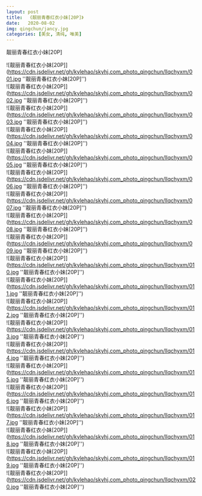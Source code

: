 ```yaml
---
layout: post
title:  《靓丽青春红衣小妹[20P]》
date:   2020-08-02
img: qingchun/jancy.jpg
categories: [美女, 清纯, 唯美]
---
```


靓丽青春红衣小妹[20P]

![靓丽青春红衣小妹[20P]](https://cdn.jsdelivr.net/gh/kylehao/skyhj.com_photo_qingchun/llqchyxm/001.jpg ''靓丽青春红衣小妹[20P]'') <br>
![靓丽青春红衣小妹[20P]](https://cdn.jsdelivr.net/gh/kylehao/skyhj.com_photo_qingchun/llqchyxm/002.jpg ''靓丽青春红衣小妹[20P]'') <br>
![靓丽青春红衣小妹[20P]](https://cdn.jsdelivr.net/gh/kylehao/skyhj.com_photo_qingchun/llqchyxm/003.jpg ''靓丽青春红衣小妹[20P]'') <br>
![靓丽青春红衣小妹[20P]](https://cdn.jsdelivr.net/gh/kylehao/skyhj.com_photo_qingchun/llqchyxm/004.jpg ''靓丽青春红衣小妹[20P]'') <br>
![靓丽青春红衣小妹[20P]](https://cdn.jsdelivr.net/gh/kylehao/skyhj.com_photo_qingchun/llqchyxm/005.jpg ''靓丽青春红衣小妹[20P]'') <br>
![靓丽青春红衣小妹[20P]](https://cdn.jsdelivr.net/gh/kylehao/skyhj.com_photo_qingchun/llqchyxm/006.jpg ''靓丽青春红衣小妹[20P]'') <br>
![靓丽青春红衣小妹[20P]](https://cdn.jsdelivr.net/gh/kylehao/skyhj.com_photo_qingchun/llqchyxm/007.jpg ''靓丽青春红衣小妹[20P]'') <br>
![靓丽青春红衣小妹[20P]](https://cdn.jsdelivr.net/gh/kylehao/skyhj.com_photo_qingchun/llqchyxm/008.jpg ''靓丽青春红衣小妹[20P]'') <br>
![靓丽青春红衣小妹[20P]](https://cdn.jsdelivr.net/gh/kylehao/skyhj.com_photo_qingchun/llqchyxm/009.jpg ''靓丽青春红衣小妹[20P]'') <br>
![靓丽青春红衣小妹[20P]](https://cdn.jsdelivr.net/gh/kylehao/skyhj.com_photo_qingchun/llqchyxm/010.jpg ''靓丽青春红衣小妹[20P]'') <br>
![靓丽青春红衣小妹[20P]](https://cdn.jsdelivr.net/gh/kylehao/skyhj.com_photo_qingchun/llqchyxm/011.jpg ''靓丽青春红衣小妹[20P]'') <br>
![靓丽青春红衣小妹[20P]](https://cdn.jsdelivr.net/gh/kylehao/skyhj.com_photo_qingchun/llqchyxm/012.jpg ''靓丽青春红衣小妹[20P]'') <br>
![靓丽青春红衣小妹[20P]](https://cdn.jsdelivr.net/gh/kylehao/skyhj.com_photo_qingchun/llqchyxm/013.jpg ''靓丽青春红衣小妹[20P]'') <br>
![靓丽青春红衣小妹[20P]](https://cdn.jsdelivr.net/gh/kylehao/skyhj.com_photo_qingchun/llqchyxm/014.jpg ''靓丽青春红衣小妹[20P]'') <br>
![靓丽青春红衣小妹[20P]](https://cdn.jsdelivr.net/gh/kylehao/skyhj.com_photo_qingchun/llqchyxm/015.jpg ''靓丽青春红衣小妹[20P]'') <br>
![靓丽青春红衣小妹[20P]](https://cdn.jsdelivr.net/gh/kylehao/skyhj.com_photo_qingchun/llqchyxm/016.jpg ''靓丽青春红衣小妹[20P]'') <br>
![靓丽青春红衣小妹[20P]](https://cdn.jsdelivr.net/gh/kylehao/skyhj.com_photo_qingchun/llqchyxm/017.jpg ''靓丽青春红衣小妹[20P]'') <br>
![靓丽青春红衣小妹[20P]](https://cdn.jsdelivr.net/gh/kylehao/skyhj.com_photo_qingchun/llqchyxm/018.jpg ''靓丽青春红衣小妹[20P]'') <br>
![靓丽青春红衣小妹[20P]](https://cdn.jsdelivr.net/gh/kylehao/skyhj.com_photo_qingchun/llqchyxm/019.jpg ''靓丽青春红衣小妹[20P]'') <br>
![靓丽青春红衣小妹[20P]](https://cdn.jsdelivr.net/gh/kylehao/skyhj.com_photo_qingchun/llqchyxm/020.jpg ''靓丽青春红衣小妹[20P]'') <br>
